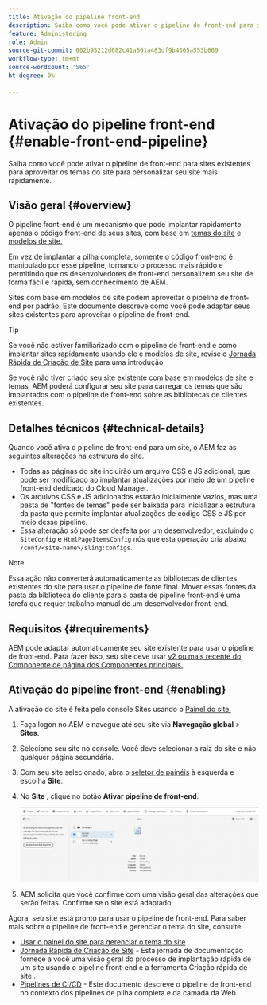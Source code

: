 ```yaml
---
title: Ativação do pipeline front-end
description: Saiba como você pode ativar o pipeline de front-end para sites existentes para aproveitar os temas do site para personalizar seu site mais rapidamente.
feature: Administering
role: Admin
source-git-commit: 002b95212d682c41a601a483df9b4365a553b669
workflow-type: tm+mt
source-wordcount: '565'
ht-degree: 0%

---
```



# Ativação do pipeline front-end {#enable-front-end-pipeline}

Saiba como você pode ativar o pipeline de front-end para sites existentes para aproveitar os temas do site para personalizar seu site mais rapidamente.

## Visão geral {#overview}

O pipeline front-end é um mecanismo que pode implantar rapidamente apenas o código front-end de seus sites, com base em [temas do site](site-themes.md) e [modelos de site.](site-templates.md)

Em vez de implantar a pilha completa, somente o código front-end é manipulado por esse pipeline, tornando o processo mais rápido e permitindo que os desenvolvedores de front-end personalizem seu site de forma fácil e rápida, sem conhecimento de AEM.

Sites com base em modelos de site podem aproveitar o pipeline de front-end por padrão. Este documento descreve como você pode adaptar seus sites existentes para aproveitar o pipeline de front-end.

>[!TIP]
>
>Se você não estiver familiarizado com o pipeline de front-end e como implantar sites rapidamente usando ele e modelos de site, revise o [Jornada Rápida de Criação de Site](/help/journey-sites/quick-site/overview.md) para uma introdução.

Se você não tiver criado seu site existente com base em modelos de site e temas, AEM poderá configurar seu site para carregar os temas que são implantados com o pipeline de front-end sobre as bibliotecas de clientes existentes.

## Detalhes técnicos {#technical-details}

Quando você ativa o pipeline de front-end para um site, o AEM faz as seguintes alterações na estrutura do site.

* Todas as páginas do site incluirão um arquivo CSS e JS adicional, que pode ser modificado ao implantar atualizações por meio de um pipeline front-end dedicado do Cloud Manager.
* Os arquivos CSS e JS adicionados estarão inicialmente vazios, mas uma pasta de &quot;fontes de temas&quot; pode ser baixada para inicializar a estrutura da pasta que permite implantar atualizações de código CSS e JS por meio desse pipeline.
* Essa alteração só pode ser desfeita por um desenvolvedor, excluindo o `SiteConfig` e `HtmlPageItemsConfig` nós que esta operação cria abaixo `/conf/<site-name>/sling:configs`.

>[!NOTE]
>
>Essa ação não converterá automaticamente as bibliotecas de clientes existentes do site para usar o pipeline de fonte final. Mover essas fontes da pasta da biblioteca do cliente para a pasta de pipeline front-end é uma tarefa que requer trabalho manual de um desenvolvedor front-end.

## Requisitos {#requirements}

AEM pode adaptar automaticamente seu site existente para usar o pipeline de front-end. Para fazer isso, seu site deve usar [v2 ou mais recente do Componente de página dos Componentes principais.](https://experienceleague.adobe.com/docs/experience-manager-core-components/using/components/page.html)

## Ativação do pipeline front-end {#enabling}

A ativação do site é feita pelo console Sites usando o [Painel do site.](site-rail.md)

1. Faça logon no AEM e navegue até seu site via **Navegação global** > **Sites**.
1. Selecione seu site no console. Você deve selecionar a raiz do site e não qualquer página secundária.
1. Com seu site selecionado, abra o [seletor de painéis](/help/sites-cloud/authoring/getting-started/basic-handling.md#rail-selector) à esquerda e escolha **Site**.
1. No **Site** , clique no botão **Ativar pipeline de front-end**.

   ![Ativar pipeline de front-end](/help/sites-cloud/administering/assets/enable-front-end-pipeline.png)

1. AEM solicita que você confirme com uma visão geral das alterações que serão feitas. Confirme se o site está adaptado.

Agora, seu site está pronto para usar o pipeline de front-end. Para saber mais sobre o pipeline de front-end e gerenciar o tema do site, consulte:

* [Usar o painel do site para gerenciar o tema do site](site-rail.md)
* [Jornada Rápida de Criação de Site](/help/journey-sites/quick-site/overview.md) - Esta jornada de documentação fornece a você uma visão geral do processo de implantação rápida de um site usando o pipeline front-end e a ferramenta Criação rápida de site .
* [Pipelines de CI/CD](/help/implementing/cloud-manager/configuring-pipelines/introduction-ci-cd-pipelines.md#front-end) - Este documento descreve o pipeline de front-end no contexto dos pipelines de pilha completa e da camada da Web.
